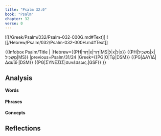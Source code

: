 ```yaml
---
title: "Psalm 32:0"
book: "Psalm"
chapter: 32
verse: 0
---
```

![[/Greek/Psalm/032/Psalm-032-000G.md#Text]]
![[/Hebrew/Psalm/032/Psalm-032-000H.md#Text]]

{{Infobox Psalm/Title |
|Hebrew={{PH|דָּוִד|x|דָוִד|MS|לְ|x|לְ|x}} {{PH|משכיל|x|מַשְׂכִּיל|MS}}
|previous=Psalm/31/24
|Greek={{PG|Ο|Τῷ|DSM}} {{PG|ΔΑΥΙΔ|Δαυΐδ·|DSM}} {{PG|ΣΥΝΕΣΙΣ|συνέσεως.|GSF}}
}}

## Analysis

#### Words

#### Phrases

#### Concepts

## Reflections
